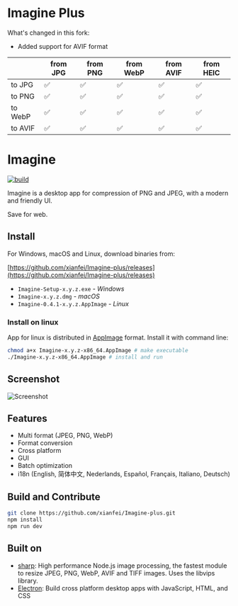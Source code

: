 # Imagine Plus

What's changed in this fork:

- Added support for AVIF format

|  | from JPG | from PNG | from WebP | from AVIF | from HEIC |
| --- | --- | --- | --- | --- | --- |
| to JPG | ✅ | ✅ | ✅ | ✅ | ✅ |
| to PNG | ✅ | ✅ | ✅ | ✅ | ✅ |
| to WebP | ✅ | ✅ | ✅ | ✅ | ✅ |
| to AVIF | ✅ | ✅ | ✅ | ✅ | ✅ |

# Imagine

[![build](https://travis-ci.org/xianfei/Imagine-plus.svg?branch=master)](https://travis-ci.org/xianfei/Imagine-plus)

Imagine is a desktop app for compression of PNG and JPEG, with a modern and friendly UI.

Save for web.

## Install

For Windows, macOS and Linux, download binaries from:

[https://github.com/xianfei/Imagine-plus/releases](https://github.com/xianfei/Imagine-plus/releases)

 - `Imagine-Setup-x.y.z.exe`      - *Windows*
 - `Imagine-x.y.z.dmg`            - *macOS*
 - `Imagine-0.4.1-x.y.z.AppImage` - *Linux*

### Install on linux

App for linux is distributed in [AppImage](http://appimage.org/) format.
Install it with command line:

```bash
chmod a+x Imagine-x.y.z-x86_64.AppImage # make executable
./Imagine-x.y.z-x86_64.AppImage # install and run
```

## Screenshot

![Screenshot](./screenshots/shot.jpg)

## Features

 - Multi format (JPEG, PNG, WebP)
 - Format conversion
 - Cross platform
 - GUI
 - Batch optimization
 - i18n (English, 简体中文, Nederlands, Español, Français, Italiano, Deutsch)

## Build and Contribute

```bash
git clone https://github.com/xianfei/Imagine-plus.git
npm install
npm run dev
```

## Built on

 - [sharp](https://github.com/lovell/sharp): High performance Node.js image processing, the fastest module to resize JPEG, PNG, WebP, AVIF and TIFF images. Uses the libvips library.
 - [Electron](https://electron.atom.io/): Build cross platform desktop apps with JavaScript, HTML, and CSS
